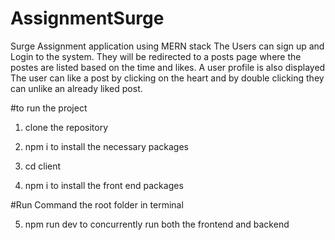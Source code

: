 # AssignmentSurge
Surge Assignment application using MERN stack
 The Users can sign up and Login to the system. They will be redirected to a posts page where the postes are listed based on the time and likes. A user profile is also displayed
 The user can like a post by clicking on the heart and by double clicking they can unlike an already liked post. 
 
 #to run the project 
 1. clone the repository
 
2.  npm i to install the necessary packages
 
3. cd client 
4.  npm i to install the front end packages
 
#Run Command  the root folder in terminal 

 5. npm run dev to concurrently run both the frontend and backend
 
